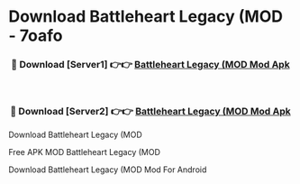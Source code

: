 # Download Battleheart Legacy (MOD - 7oafo



<div align="center">
<h3>🔴 Download [Server1] 👉👉 <a href="https://momento.my/?title=Battleheart_Legacy_(MOD">Battleheart Legacy (MOD Mod Apk</a></h3><br>

<h3>🔴 Download [Server2] 👉👉 <a href="https://momento.my/?title=Battleheart_Legacy_(MOD">Battleheart Legacy (MOD Mod Apk</a></h3>
</div>



Download Battleheart Legacy (MOD 

Free APK MOD Battleheart Legacy (MOD 

Download Battleheart Legacy (MOD Mod For Android
